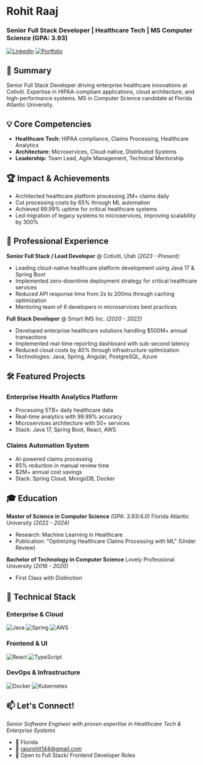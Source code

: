 # Rohit Raaj
### Senior Full Stack Developer | Healthcare Tech | MS Computer Science (GPA: 3.93)

[![LinkedIn](https://img.shields.io/badge/LinkedIn-0077B5?style=for-the-badge&logo=linkedin&logoColor=white)](https://www.linkedin.com/in/rohithrajukanchanapalli/)
[![Portfolio](https://img.shields.io/badge/Portfolio-255E63?style=for-the-badge&logo=About.me&logoColor=white)](https://www.rohithraju.com/)

## 🎯 Summary
Senior Full Stack Developer driving enterprise healthcare innovations at Cotiviti. Expertise in HIPAA-compliant applications, cloud architecture, and high-performance systems. MS in Computer Science candidate at Florida Atlantic University.

## 💡 Core Competencies
- **Healthcare Tech:** HIPAA compliance, Claims Processing, Healthcare Analytics
- **Architecture:** Microservices, Cloud-native, Distributed Systems
- **Leadership:** Team Lead, Agile Management, Technical Mentorship

## 🏆 Impact & Achievements
- Architected healthcare platform processing 2M+ claims daily
- Cut processing costs by 65% through ML automation
- Achieved 99.99% uptime for critical healthcare systems
- Led migration of legacy systems to microservices, improving scalability by 300%

## 💼 Professional Experience

**Senior Full Stack / Lead Developer** @ Cotiviti, Utah *(2023 - Present)*
- Leading cloud-native healthcare platform development using Java 17 & Spring Boot
- Implemented zero-downtime deployment strategy for critical healthcare services
- Reduced API response time from 2s to 200ms through caching optimization
- Mentoring team of 6 developers in microservices best practices

**Full Stack Developer** @ Smart IMS Inc. *(2020 - 2022)*
- Developed enterprise healthcare solutions handling $500M+ annual transactions
- Implemented real-time reporting dashboard with sub-second latency
- Reduced cloud costs by 40% through infrastructure optimization
- Technologies: Java, Spring, Angular, PostgreSQL, Azure

## 🛠 Featured Projects

### Enterprise Health Analytics Platform
- Processing 5TB+ daily healthcare data
- Real-time analytics with 99.99% accuracy
- Microservices architecture with 50+ services
- Stack: Java 17, Spring Boot, React, AWS

### Claims Automation System
- AI-powered claims processing
- 85% reduction in manual review time
- $2M+ annual cost savings
- Stack: Spring Cloud, MongoDB, Docker

## 🎓 Education

**Master of Science in Computer Science** *(GPA: 3.93/4.0)*
Florida Atlantic University *(2022 - 2024)*
- Research: Machine Learning in Healthcare
- Publication: "Optimizing Healthcare Claims Processing with ML" (Under Review)

**Bachelor of Technology in Computer Science**
Lovely Professional University *(2016 - 2020)*
- First Class with Distinction

## 🔧 Technical Stack

### Enterprise & Cloud
![Java](https://img.shields.io/badge/java-%23ED8B00.svg?style=for-the-badge&logo=openjdk&logoColor=white)
![Spring](https://img.shields.io/badge/spring-%236DB33F.svg?style=for-the-badge&logo=spring&logoColor=white)
![AWS](https://img.shields.io/badge/AWS-%23FF9900.svg?style=for-the-badge&logo=amazon-aws&logoColor=white)

### Frontend & UI
![React](https://img.shields.io/badge/react-%2320232a.svg?style=for-the-badge&logo=react&logoColor=%2361DAFB)
![TypeScript](https://img.shields.io/badge/typescript-%23007ACC.svg?style=for-the-badge&logo=typescript&logoColor=white)

### DevOps & Infrastructure
![Docker](https://img.shields.io/badge/docker-%230db7ed.svg?style=for-the-badge&logo=docker&logoColor=white)
![Kubernetes](https://img.shields.io/badge/kubernetes-%23326ce5.svg?style=for-the-badge&logo=kubernetes&logoColor=white)

## 📫 Let's Connect!
*Senior Software Engineer with proven expertise in Healthcare Tech & Enterprise Systems*
- 📍 Florida
- 📧 rajurohit144@gmail.com
- 💼 Open to Full Stack/ Frontend Developer Roles
